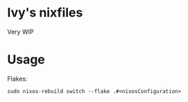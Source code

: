 # Ivy's nixfiles
Very WIP

# Usage
Flakes:
```
sudo nixos-rebuild switch --flake .#<nixosConfiguration>
```
